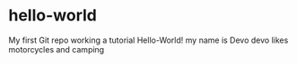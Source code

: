 # hello-world
My first Git repo working a tutorial
Hello-World! my name is Devo devo likes motorcycles and camping
